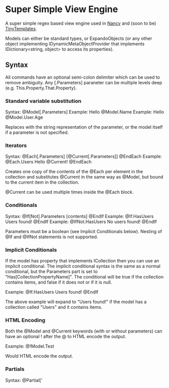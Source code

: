 Super Simple View Engine
========================

A super simple regex based view engine used in [Nancy](https://github.com/thecodejunkie/Nancy) and (soon to be) [TinyTemplates](https://github.com/grumpydev/TinyTemplates).

Models can either be standard types, or ExpandoObjects (or any other object implementing IDynamicMetaObjectProvider that implements IDictionary<string, object> to access its properties).

Syntax
------

All commands have an optional semi-colon delimiter which can be used to remove ambiguity. Any [.Parameters] paraneter can be multiple levels deep (e.g. This.Property.That.Property).

### Standard variable substitution
Syntax: @Model[.Parameters]
Example: Hello @Model.Name
Example: Hello @Model.User.Age

Replaces with the string representation of the parameter, or the model itself if a parameter is not specified.

### Iterators
Syntax: @Each[.Parameters] [@Current[.Parameters]] @EndEach
Example: @Each.Users Hello @Current! @EndEach

Creates one copy of the contents of the @Each per element in the collection and substitutes @Current in the same way as @Model, but bound to the current item in the collection.

@Current can be used multiple times inside the @Each block.

### Conditionals
Syntax: @If[Not].Parameters [contents] @EndIf
Example: @If.HasUsers Users found! @EndIf
Example: @IfNot.HasUsers No users found! @EndIf

Parameters must be a boolean (see Implicit Conditionals below). Nesting of @If and @IfNot statements is not supported.

### Implicit Conditionals
If the model has property that implements ICollection then you can use an implicit conditional. The implicit conditional syntax is the same as a normal conditional, but the Parameters part is set to "Has[CollectionPropertyName]". The conditional will be true if the collection contains items, and false if it does not or if it is null.

Example: @If.HasUsers Users found! @EndIf

The above example will expand to "Users found!" if the model has a collection called "Users" and it contains items.

### HTML Encoding
Both the @Model and @Current keywords (with or without parameters) can have an optional ! after the @ to HTML encode the output.

Example: @!Model.Test

Would HTML encode the output.

### Partials
Syntax: @Partial['<template name>'[, Model.Property]]

Example: @Partial['subview.sshtml']; (Renders the partial view with the same model as the parent)

Example: @Partial['subview.sshtml', Model.User]; (Renders the partial view using the User as the model)

Renders a partial view. A property of the current model can be specified to be used as the partial view's model, or it may be omitted to use the current view's model instead.
